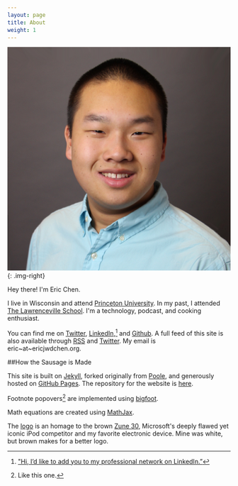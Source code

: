 ```yaml
---
layout: page
title: About
weight: 1
---
```


![Eric Chen headshot](/assets/2015/01/headshot-eric-chen.jpg){: .img-right}

Hey there! I'm Eric Chen.

I live in Wisconsin and attend [Princeton University][pu]. In my past, I attended [The Lawrenceville School][ls]. I'm a technology, podcast, and cooking enthusiast.

You can find me on [Twitter](https://twitter.com/ericjwdchen), [LinkedIn](https://www.linkedin.com/in/ericjwdchen),[^1] and [Github](https://github.com/ericjwdchen). A full feed of this site is also available through [RSS](http://ericjwdchen.org/rss.xml) and [Twitter](https://twitter.com/ericjwdchen_org). My email is eric~at~ericjwdchen.org.

[pu]: http://www.princeton.edu/
[ls]: http://www.lawrenceville.org/index.aspx

##How the Sausage is Made

This site is built on [Jekyll](http://jekyllrb.com/), forked originally from [Poole](http://getpoole.com/), and generously hosted on [GitHub Pages](https://pages.github.com/). The repository for the website is [here](https://github.com/ericjwdchen/ericjwdchen.github.io).

Footnote popovers[^2] are implemented using [bigfoot][bf].

Math equations are created using [MathJax][mj].

The [logo][l] is an homage to the brown [Zune 30](http://en.wikipedia.org/wiki/Zune_30), Microsoft's deeply flawed yet iconic iPod competitor and my favorite electronic device. Mine was white, but brown makes for a better logo.

[l]: http://ericjwdchen.org/public/ericjwdchen_org_logo.png
[bf]: http://www.bigfootjs.com/
[mj]: https://www.mathjax.org/

[^1]: ["Hi, I’d like to add you to my professional network on LinkedIn.”](http://www.newyorker.com/cartoons/issue-cartoons/cartoons-from-the-october-5-2015-issue)

[^2]: Like this one.
